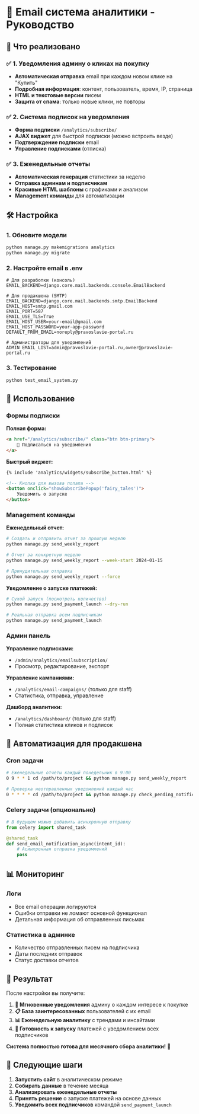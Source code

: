 # 📧 Email система аналитики - Руководство

## 🎯 Что реализовано

### ✅ 1. Уведомления админу о кликах на покупку
- **Автоматическая отправка** email при каждом новом клике на "Купить"
- **Подробная информация**: контент, пользователь, время, IP, страница
- **HTML и текстовые версии** писем
- **Защита от спама**: только новые клики, не повторы

### ✅ 2. Система подписок на уведомления
- **Форма подписки** `/analytics/subscribe/`
- **AJAX виджет** для быстрой подписки (можно встроить везде)
- **Подтверждение подписки** email
- **Управление подписками** (отписка)

### ✅ 3. Еженедельные отчеты
- **Автоматическая генерация** статистики за неделю
- **Отправка админам и подписчикам**
- **Красивые HTML шаблоны** с графиками и анализом
- **Management команды** для автоматизации

## 🛠️ Настройка

### 1. Обновите модели
```bash
python manage.py makemigrations analytics
python manage.py migrate
```

### 2. Настройте email в .env
```env
# Для разработки (консоль)
EMAIL_BACKEND=django.core.mail.backends.console.EmailBackend

# Для продакшена (SMTP)
EMAIL_BACKEND=django.core.mail.backends.smtp.EmailBackend
EMAIL_HOST=smtp.gmail.com
EMAIL_PORT=587
EMAIL_USE_TLS=True
EMAIL_HOST_USER=your-email@gmail.com
EMAIL_HOST_PASSWORD=your-app-password
DEFAULT_FROM_EMAIL=noreply@pravoslavie-portal.ru

# Администраторы для уведомлений
ADMIN_EMAIL_LIST=admin@pravoslavie-portal.ru,owner@pravoslavie-portal.ru
```

### 3. Тестирование
```bash
python test_email_system.py
```

## 📝 Использование

### Формы подписки

**Полная форма:**
```html
<a href="/analytics/subscribe/" class="btn btn-primary">
    🔔 Подписаться на уведомления
</a>
```

**Быстрый виджет:**
```html
{% include 'analytics/widgets/subscribe_button.html' %}

<!-- Кнопка для вызова попапа -->
<button onclick="showSubscribePopup('fairy_tales')">
    Уведомить о запуске
</button>
```

### Management команды

**Еженедельный отчет:**
```bash
# Создать и отправить отчет за прошлую неделю
python manage.py send_weekly_report

# Отчет за конкретную неделю
python manage.py send_weekly_report --week-start 2024-01-15

# Принудительная отправка
python manage.py send_weekly_report --force
```

**Уведомление о запуске платежей:**
```bash
# Сухой запуск (посмотреть количество)
python manage.py send_payment_launch --dry-run

# Реальная отправка всем подписчикам
python manage.py send_payment_launch
```

### Админ панель

**Управление подписками:**
- `/admin/analytics/emailsubscription/`
- Просмотр, редактирование, экспорт

**Управление кампаниями:**
- `/analytics/email-campaigns/` (только для staff)
- Статистика, отправка, управление

**Дашборд аналитики:**
- `/analytics/dashboard/` (только для staff)
- Полная статистика кликов и подписок

## 🚀 Автоматизация для продакшена

### Cron задачи
```bash
# Еженедельные отчеты каждый понедельник в 9:00
0 9 * * 1 cd /path/to/project && python manage.py send_weekly_report

# Проверка неотправленных уведомлений каждый час
0 * * * * cd /path/to/project && python manage.py check_pending_notifications
```

### Celery задачи (опционально)
```python
# В будущем можно добавить асинхронную отправку
from celery import shared_task

@shared_task
def send_email_notification_async(intent_id):
    # Асинхронная отправка уведомлений
    pass
```

## 📊 Мониторинг

### Логи
- Все email операции логируются
- Ошибки отправки не ломают основной функционал
- Детальная информация об отправленных письмах

### Статистика в админке
- Количество отправленных писем на подписчика
- Даты последних отправок
- Статус доставки отчетов

## 🎯 Результат

После настройки вы получите:

1. **📧 Мгновенные уведомления** админу о каждом интересе к покупке
2. **📋 База заинтересованных** пользователей с их email
3. **📊 Еженедельную аналитику** с трендами и инсайтами
4. **🚀 Готовность к запуску** платежей с уведомлением всех подписчиков

**Система полностью готова для месячного сбора аналитики!** 🎉

## 🔄 Следующие шаги

1. **Запустить сайт** в аналитическом режиме
2. **Собирать данные** в течение месяца
3. **Анализировать еженедельные отчеты**
4. **Принять решение** о запуске платежей на основе данных
5. **Уведомить всех подписчиков** командой `send_payment_launch`
